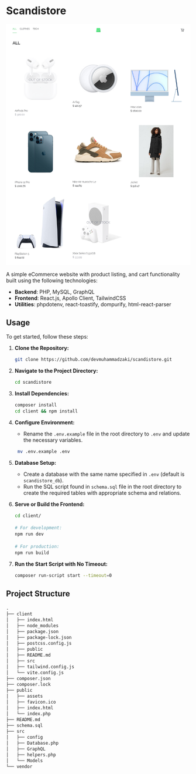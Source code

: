 # Scandistore

![](./scandistore.png)

A simple eCommerce website with product listing, and cart functionality built using the following technologies:

- **Backend**: PHP, MySQL, GraphQL
- **Frontend**: React.js, Apollo Client, TailwindCSS
- **Utilities**: phpdotenv, react-toastify, dompurify, html-react-parser

## Usage

To get started, follow these steps:

1. **Clone the Repository:**

   ```bash
   git clone https://github.com/devmuhammadzaki/scandistore.git
   ```

2. **Navigate to the Project Directory:**

   ```bash
   cd scandistore
   ```

3. **Install Dependencies:**

   ```bash
   composer install
   cd client && npm install
   ```

4. **Configure Environment:**

   - Rename the `.env.example` file in the root directory to `.env` and update the necessary variables.

   ```bash
    mv .env.example .env
   ```

5. **Database Setup:**

   - Create a database with the same name specified in `.env` (default is `scandistore_db`).
   - Run the SQL script found in `schema.sql` file in the root directory to create the required tables with appropriate schema and relations.

6. **Serve or Build the Frontend:**

   ```bash
   cd client/

   # For development:
   npm run dev

   # For production:
   npm run build
   ```

7. **Run the Start Script with No Timeout:**
   ```bash
   composer run-script start --timeout=0
   ```

## Project Structure

```
.
├── client
│   ├── index.html
│   ├── node_modules
│   ├── package.json
│   ├── package-lock.json
│   ├── postcss.config.js
│   ├── public
│   ├── README.md
│   ├── src
│   ├── tailwind.config.js
│   └── vite.config.js
├── composer.json
├── composer.lock
├── public
│   ├── assets
│   ├── favicon.ico
│   ├── index.html
│   └── index.php
├── README.md
├── schema.sql
├── src
│   ├── config
│   ├── Database.php
│   ├── GraphQL
│   ├── helpers.php
│   └── Models
└── vendor
```
